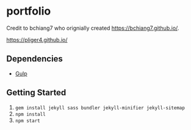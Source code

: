 # portfolio

Credit to bchiang7 who orignially created https://bchiang7.github.io/.

https://pliger4.github.io/

## Dependencies

- [Gulp](https://gulpjs.com/)

## Getting Started

1.  `gem install jekyll sass bundler jekyll-minifier jekyll-sitemap`
2.  `npm install`
3.  `npm start`
